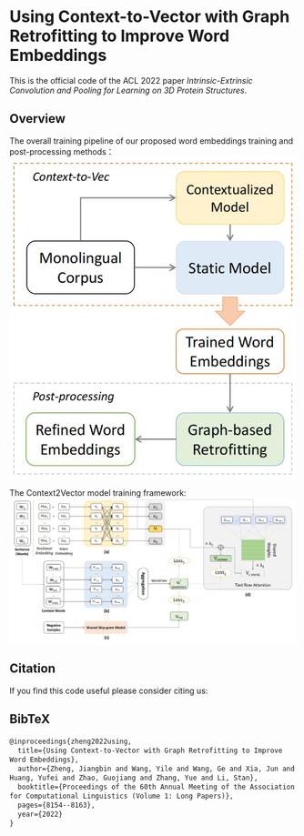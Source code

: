 # Using Context-to-Vector with Graph Retrofitting to Improve Word Embeddings

This is the official code of the ACL 2022 paper *Intrinsic-Extrinsic Convolution and Pooling for Learning on 3D Protein Structures*.

## Overview
The overall training pipeline of our proposed word embeddings training and post-processing methods：
![overview](./img/overview.jpg)

The Context2Vector model training framework:
![model_framework](./img/model_framework.jpg)


## Citation

If you find this code useful please consider citing us:

## BibTeX
```
@inproceedings{zheng2022using,
  title={Using Context-to-Vector with Graph Retrofitting to Improve Word Embeddings},
  author={Zheng, Jiangbin and Wang, Yile and Wang, Ge and Xia, Jun and Huang, Yufei and Zhao, Guojiang and Zhang, Yue and Li, Stan},
  booktitle={Proceedings of the 60th Annual Meeting of the Association for Computational Linguistics (Volume 1: Long Papers)},
  pages={8154--8163},
  year={2022}
}
```